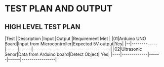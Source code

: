 # TEST PLAN AND OUTPUT

## HIGH LEVEL TEST PLAN

|Test |Description |Input |Output |Requirement Met |
|01|Arduino UNO Board|Input from Microcontroller|Expected 5V output|Yes|
|--|-------------|------|------|---------------------------------------|
|02|Ultrasonic Senor|Data from Arduino board|Detect Object|         Yes|
|----|-------------|------|------|-----------------|
